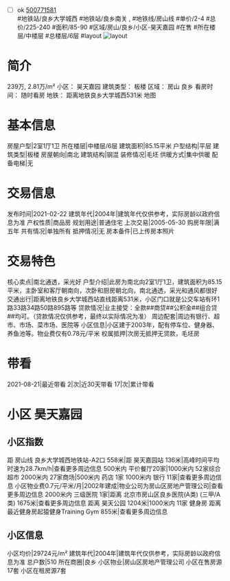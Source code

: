- [ ] ok [500771581](https://bj.5i5j.com/ershoufang/500771581.html)  
 #地铁站/良乡大学城西 #地铁站/良乡南关 ,  #地铁线/房山线
#单价/2-4 #总价/225-240 #面积/85-90   #区域/房山/良乡/小区-昊天嘉园 #在售 #所在楼层/中楼层 #总楼层/6层 #layout 
![layout](http://image2a.5i5j.com/bdir/layout/4ff90f5a0e7a451ab45bb8e430b02a36.jpg_P5.jpg) 
# 简介 
 239万,  2.81万/m² 
小区： 昊天嘉园
建筑类型： 板楼
区域： 房山 良乡
看房时间： 随时看房
地铁： 距离地铁良乡大学城西531米 地图
# 基本信息 
 房屋户型|2室1厅1卫
所在楼层|中楼层/6层
建筑面积|85.15平米
户型结构|平层
建筑类型|板楼
房屋朝向|南北
建筑结构|钢混
装修情况|毛坯
供暖方式|集中供暖
配备电梯|无
# 交易信息 
 发布时间|2021-02-22
建筑年代|2004年|建筑年代仅供参考，实际房龄以政府信息为准
产权性质|商品房
规划用途|普通住宅
上次交易|2005-05-30
购房年限|满五年
共有情况|单独所有
抵押情况|无
房本备件|已上传房本照片
# 交易特色 
 核心卖点|南北通透，采光好
户型介绍|此房为南北向2室1厅1卫，建筑面积为85.15平米，主卧室和客厅朝南向，次卧和厨房朝北向，南北通透，采光和通风都很好
交通出行|距离地铁良乡大学城西站直线距离531米，小区门口就是公交车站有环1路33路34路50路895路等
贷款情况|业主接受：全款##商贷##公积金##组合贷##均可。（贷款情况仅供参考，最终以实际情况为准）
周边配套|周边有银行、超市、市场、菜市场、医院等
小区信息|小区建于2003年，配有停车位、健身器、养鱼池等。物业费仅有0.78元/平米
权属抵押|次房无抵押无贷款，毛坯房
# 带看 
 2021-08-21|最近带看	 2|次|近30天带看	 17|次|累计带看
# 小区 昊天嘉园
## 小区指数 
 距 房山线 良乡大学城西地铁站-A2口 558米|距 昊天嘉园站 136米|高峰时间平均时速为28.7km/h|查看更多周边信息
500米内 平价餐厅20家|1000米内 52家综合超市
2000米内 27家商场|500米内 药店 1家
1000米内 银行 11家|查看更多周边信息
小区物业费0.7元/平米/月|2002年建成|物业公司为房山区房地产管理公司|查看更多周边信息
2000米内 三级医院 1家|距离 北京市房山区良乡医院(A类) (三甲/A类) 1675米|查看更多周边信息
距离 昊天公园 1204米|1000米内 11家 健身房
距离最近健身房起猿健身Training Gym 855米|查看更多周边信息
## 小区信息 
 小区均价|29724元/m²
建筑年代|2004年|建筑年代仅供参考，实际房龄以政府信息为准
总户数|510
所在商圈|良乡
小区物业|房山区房地产管理公司
小区在售房源17套
小区在租房源7套
